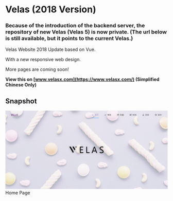 # Velas (2018 Version)

### Because of the introduction of the backend server, the repository of new Velas (Velas 5) is now private. (The url below is still available, but it points to the current Velas.)

Velas Website 2018 Update based on Vue.

With a new responsive web design.

More pages are coming soon!

**View this on [www.velasx.com](https://www.velasx.com/) (Simplified Chinese Only)**

## Snapshot

![Home Page](https://github.com/Reedo0910/VelasWebsite3/blob/master/doc/Screenshot_2018-06-19.png)
Home Page
